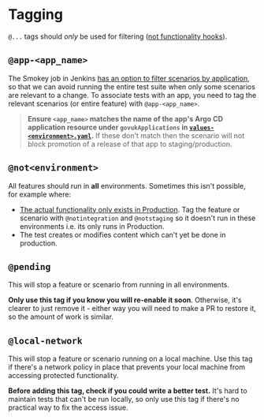 # Tagging

`@...` tags should _only_ be used for filtering ([not functionality hooks](https://github.com/alphagov/smokey/pull/903)).

## `@app-<app_name>`

The Smokey job in Jenkins [has an option to filter scenarios by application](https://github.com/alphagov/govuk-puppet/blob/7f4b168/modules/govuk_jenkins/templates/jobs/smokey.yaml.erb#L34), so that we can avoid running the entire test suite when only some scenarios are relevant to a change. To associate tests with an app, you need to tag the relevant scenarios (or entire feature) with `@app-<app_name>`.

> **Ensure `<app_name>` matches the name of the app's Argo CD application
> resource under `govukApplications` in
> [`values-<environment>.yaml`](https://github.com/alphagov/govuk-helm-charts/blob/cda3239/charts/app-config/values-integration.yaml#L45).**
> If these don't match then the scenario will not block promotion of a release
> of that app to staging/production.

## `@not<environment>`

All features should run in **all** environments. Sometimes this isn't possible, for example where:

- [The actual functionality only exists in
  Production](https://github.com/alphagov/smokey/blob/83fa09a/features/mirror.feature).
  Tag the feature or scenario with `@notintegration` and `@notstaging` so it
  doesn't run in these environments i.e. its only runs in Production.
- The test creates or modifies content which can't yet be done in production.

## `@pending`

This will stop a feature or scenario from running in all environments.

**Only use this tag if you know you will re-enable it soon**. Otherwise, it's clearer to just remove it - either way you will need to make a PR to restore it, so the amount of work is similar.

## `@local-network`

This will stop a feature or scenario running on a local machine. Use this tag if there's a network policy in place that prevents your local machine from accessing protected functionality.

**Before adding this tag, check if you could write a better test.** It's hard to maintain tests that can't be run locally, so only use this tag if there's no practical way to fix the access issue.
